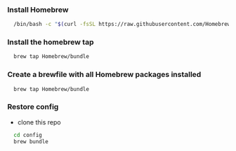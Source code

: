### Install Homebrew
```bash
  /bin/bash -c "$(curl -fsSL https://raw.githubusercontent.com/Homebrew/install/master/install.sh)"
```

### Install the homebrew tap
```bash
  brew tap Homebrew/bundle
```

### Create a brewfile with all Homebrew packages installed
```bash
  brew tap Homebrew/bundle
```

### Restore config
- clone this repo
```bash
  cd config
  brew bundle
```
